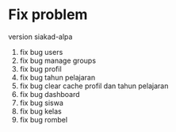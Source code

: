 # Fix problem
version siakad-alpa

1. fix bug users
2. fix bug manage groups
3. fix bug profil
4. fix bug tahun pelajaran
5. fix bug clear cache profil dan tahun pelajaran
6. fix bug dashboard
7. fix bug siswa
8. fix bug kelas
9. fix bug rombel